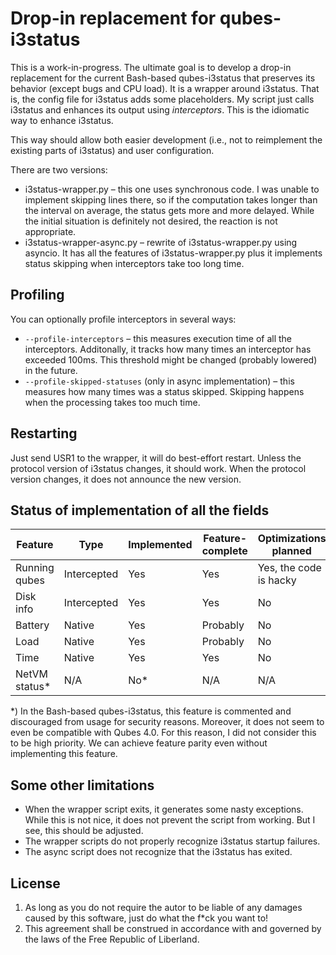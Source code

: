 # Drop-in replacement for qubes-i3status

This is a work-in-progress. The ultimate goal is to develop a drop-in replacement for the current Bash-based qubes-i3status that preserves its behavior (except bugs and CPU load). It is a wrapper around i3status. That is, the config file for i3status adds some placeholders. My script just calls i3status and enhances its output using *interceptors*. This is the idiomatic way to enhance i3status.

This way should allow both easier development (i.e., not to reimplement the existing parts of i3status) and user configuration.

There are two versions:

* i3status-wrapper.py – this one uses synchronous code. I was unable to implement skipping lines there, so if the computation takes longer than the interval on average, the status	gets more and more delayed. While the initial situation is definitely not desired, the reaction is not appropriate.
* i3status-wrapper-async.py – rewrite of i3status-wrapper.py using asyncio. It has all the features of i3status-wrapper.py plus it implements status skipping when interceptors take too long time.


## Profiling

You can optionally profile interceptors in several ways:

* `--profile-interceptors` – this measures execution time of all the interceptors. Additonally, it tracks how many times an interceptor has exceeded 100ms. This threshold might be changed (probably lowered) in the future.
* `--profile-skipped-statuses` (only in async implementation) – this measures how many times was a status skipped. Skipping happens when the processing takes too much time.

## Restarting

Just send USR1 to the wrapper, it will do best-effort restart. Unless the protocol version of i3status changes, it should work. When the protocol version changes, it does not announce the new version.


## Status of implementation of all the fields

| Feature       | Type        | Implemented | Feature-complete | Optimizations planned  | Visually done |
| ------------- | ----------- | ----------- | ---------------- | ---------------------  | ------------- |
| Running qubes | Intercepted | Yes         | Yes              | Yes, the code is hacky | Yes           |
| Disk info     | Intercepted | Yes         | Yes              | No                     | Yes           |
| Battery       | Native      | Yes         | Probably         | No                     | No            |
| Load          | Native      | Yes         | Probably         | No                     | Maybe         |
| Time          | Native      | Yes         | Yes              | No                     | Yes           |
| NetVM status* | N/A         | No*         | N/A              | N/A                    | N/A           |

\*) In the Bash-based qubes-i3status, this feature is commented and discouraged from usage for security reasons. Moreover, it does not seem to even be compatible with Qubes 4.0. For this reason, I did not consider this to be high priority. We can achieve feature parity even without implementing this feature.

## Some other limitations

* When the wrapper script exits, it generates some nasty exceptions. While this is not nice, it does not prevent the script from working. But I see, this should be adjusted.
* The wrapper scripts do not properly recognize i3status startup failures.
* The async script does not recognize that the i3status has exited.


## License

1. As long as you do not require the autor to be liable of any damages caused by this software, just do what the f*ck you want to!
2. This agreement shall be construed in accordance with and governed by the laws of the Free Republic of Liberland.
